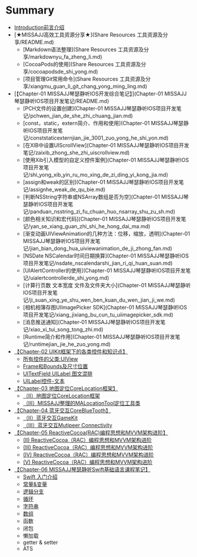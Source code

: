 # Summary

* [Introduction前言介绍](README.md)
* [★MISSAJJ高效工具资源分享★](Share Resources 工具资源及分享/README.md)
   * [Markdown语法整理](Share Resources 工具资源及分享/markdownyu_fa_zheng_li.md)
   * [CocoaPods的使用](Share Resources 工具资源及分享/cocoapodsde_shi_yong.md)
   * [项目管理Git常用命令](Share Resources 工具资源及分享/xiangmu_guan_li_git_chang_yong_ming_ling.md)
* [【Chapter-01  MISSAJJ琴瑟静听IOS开发综合笔记】](Chapter-01 MISSAJJ琴瑟静听IOS项目开发笔记/README.md)
   * [PCH文件的设置创建](Chapter-01 MISSAJJ琴瑟静听IOS项目开发笔记/pchwen_jian_de_she_zhi_chuang_jian.md)
   * [const，static，extern简介、作用和使用](Chapter-01 MISSAJJ琴瑟静听IOS项目开发笔记/conststaticexternjian_jie_3001_zuo_yong_he_shi_yon.md)
   * [在XIB中设置UIScrollView](Chapter-01 MISSAJJ琴瑟静听IOS项目开发笔记/zaixib_zhong_she_zhi_uiscrollview.md)
   * [使用Xib引入模型的自定义控件案例](Chapter-01 MISSAJJ琴瑟静听IOS项目开发笔记/shi_yong_xib_yin_ru_mo_xing_de_zi_ding_yi_kong_jia.md)
   * [assign和weak的区别](Chapter-01 MISSAJJ琴瑟静听IOS项目开发笔记/assignhe_weak_de_qu_bie.md)
   * [判断NSString字符串或NSArray数组是否为空](Chapter-01 MISSAJJ琴瑟静听IOS项目开发笔记/panduan_nsstring_zi_fu_chuan_huo_nsarray_shu_zu_sh.md)
   * [颜色相关知识和宏代码](Chapter-01 MISSAJJ琴瑟静听IOS项目开发笔记/yan_se_xiang_guan_zhi_shi_he_hong_dai_ma.md)
   * [渐变动画UIViewAnimation的几种方法：位移，缩放，透明](Chapter-01 MISSAJJ琴瑟静听IOS项目开发笔记/jian_bian_dong_hua_uiviewanimation_de_ji_zhong_fan.md)
   * [NSDate NSCalendar时间日期换算](Chapter-01 MISSAJJ琴瑟静听IOS项目开发笔记/nsdate_nscalendarshi_jian_ri_qi_huan_suan.md)
   * [UIAlertController的使用](Chapter-01 MISSAJJ琴瑟静听IOS项目开发笔记/uialertcontrollerde_shi_yong.md)
   * [计算行页数 文本宽度 文件及文件夹大小](Chapter-01 MISSAJJ琴瑟静听IOS项目开发笔记/ji_suan_xing_ye_shu_wen_ben_kuan_du_wen_jian_ji_we.md)
   * [相机相簿存图UIImagePicker SDK](Chapter-01 MISSAJJ琴瑟静听IOS项目开发笔记/xiang_jixiang_bu_cun_tu_uiimagepicker_sdk.md)
   * [消息推送通知](Chapter-01 MISSAJJ琴瑟静听IOS项目开发笔记/xiao_xi_tui_song_tong_zhi.md)
   * [Runtime简介和作用](Chapter-01 MISSAJJ琴瑟静听IOS项目开发笔记/runtimejian_jie_he_zuo_yong.md)
* [【Chapter-02  UIKit框架下的各类控件和知识点】](UIKit框架下的各类控件和知识点/README.md)
   * [所有控件的父类:UIView](UIKit框架下的各类控件和知识点/suo_you_kong_jian_de_fu_7c7b3a_uiview.md)
   * [Frame和Bounds及尺寸位置](UIKit框架下的各类控件和知识点/framehe_bounds_ji_chi_cun_wei_zhi.md)
   * [UITextField UILabel 图文混排](UIKit框架下的各类控件和知识点/uitextfield_uilabel_tu_wen_hun_pai.md)
   * [UILabel控件-文本](UIKit框架下的各类控件和知识点/uilabelkong_4ef6-_wen_ben.md)
* [【Chapter-03 地图定位CoreLocation框架】](地图定位CoreLocation框架/README.md)
   * [（II）地图定位CoreLocation框架](地图定位CoreLocation框架/iiff09ditu_ding_wei_corelocation_kuang_jia.md)
   * [（III）MISSAJJ整理的MALocationTool定位工具类](地图定位CoreLocation框架/iiimissajjzheng_li_de_malocationtool_ding_wei_gong.md)
* [【Chapter-04 蓝牙交互CoreBlueTooth】](蓝牙交互CoreBlueTooth/README.md)
   * [（II）蓝牙交互GameKit](蓝牙交互CoreBlueTooth/iiff09_lan_ya_jiao_hu_gamekit.md)
   * [（III）蓝牙交互Mutipeer Connectivity](蓝牙交互CoreBlueTooth/iiiff09_lan_ya_jiaohu_mutipeer_connectivity.md)
* [【Chapter-05 ReactiveCocoa(RAC)编程思想和MVVM架构进阶】](ReactiveCocoa（RAC）编程思想和MVVM架构进阶/README.md)
   * [(II)  ReactiveCocoa（RAC）编程思想和MVVM架构进阶](ReactiveCocoa（RAC）编程思想和MVVM架构进阶/ii_reactivecocoa_racff09_bian_cheng_si_xiang_he_mv.md)
   * [(III)  ReactiveCocoa（RAC）编程思想和MVVM架构进阶](ReactiveCocoa（RAC）编程思想和MVVM架构进阶/iii_reactivecocoa_racff09_bian_cheng_si_xiang_he_m.md)
   * [(IV)  ReactiveCocoa（RAC）编程思想和MVVM架构进阶](ReactiveCocoa（RAC）编程思想和MVVM架构进阶/iv_reactivecocoa_racff09_bian_cheng_si_xiang_he_mv.md)
   * [(V) ReactiveCocoa（RAC）编程思想和MVVM架构进阶](ReactiveCocoa（RAC）编程思想和MVVM架构进阶/v_reactivecocoaracff09_bian_cheng_si_xiang_he_mvvm.md)
* [【Chapter-06 MISSAJJ琴瑟静听Swift基础语言课程笔记】](MISSAJJ琴瑟静听Swift基础语言课程笔记/SUMMARY.md)
   * [Swift 入门介绍](MISSAJJ琴瑟静听Swift基础语言课程笔记/README.md)
   * [常量&变量](MISSAJJ琴瑟静听Swift基础语言课程笔记/01.md)
   * [逻辑分支](MISSAJJ琴瑟静听Swift基础语言课程笔记/02.md)
   * [循环](MISSAJJ琴瑟静听Swift基础语言课程笔记/03.md)
   * [字符串](MISSAJJ琴瑟静听Swift基础语言课程笔记/04.md)
   * [数组](MISSAJJ琴瑟静听Swift基础语言课程笔记/05.md)
   * 函数
   * 闭包
   * 懒加载
   * getter & setter
   * ATS

